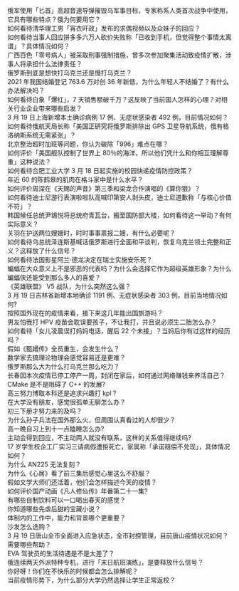俄军使用「匕首」高超音速导弹摧毁乌军事目标，专家称系人类首次战争中使用，它具有哪些特点？俄为何要用它？  
如何看待清华理工男「宵衣旰政」发布的求偶视频以及众妹子的回应？  
如何看待当事人回应拼多多六万人砍价失败称「已收到手机，但觉得整个事情太离谱」？具体情况如何？  
广西百色「零号病人」被采取刑事强制措施，曾多次参加聚集活动致疫情扩散，涉事人将承担什么法律责任？  
俄罗斯到底是想快打乌克兰还是慢打乌克兰？  
2021 年我国结婚登记 763.6 万对创 36 年新低，为什么年轻人不结婚了？有什么办法解决吗？  
如何看待白象「爆红」，7 天销售额破千万？这反映了当前国人怎样的心理？对相关行业企业带来哪些启发？  
3 月 19 日上海新增本土确诊病例 17 例、无症状感染者 492 例，目前情况如何？  
如何看待俄航天局长称「美国正研究将俄罗斯排除出 GPS 卫星导航系统，俄有格洛纳斯系统无需紧张」？  
北京整治超时加班等问题，你认为破除「996」难点在哪？  
如何评价「美国舰队控制了世界上 80％的海洋，所以他们凭什么和你相互理解尊重」这种说法？  
如何看待合肥工业大学 3 月 18 日起实施的校园快递疫情防控政策？  
年近 60 的陈鹤皋的肌肉在格斗家中是什么水平？  
如何评价周深在《天赐的声音》第三季和梁龙合作演唱的《算你狠》？  
如何看待迪士尼游行表演啦啦队高喊印第安人剥头皮，迪士尼道歉称「与核心价值不符」？  
韩国候任总统尹锡悦将总统府青瓦台，搬至国防部大楼，如何看待这一举动？有何实际意义？  
关羽在护送两位嫂嫂时，时时事事禀报二嫂，有什么必要呢？  
如何看待乌总统泽连斯基喊话俄罗斯进行全面和平谈判，恢复乌克兰领土完整和正义？这释放了什么信号？  
如何看待法国影星阿兰·德龙决定在瑞士实施安乐死？  
蝙蝠在大众意义上不是邪恶的代表吗？为什么会选择它作为超级英雄形象？为什么蝙蝠侠还能受到那么多人的喜爱？  
《英雄联盟》 V5 战队，为什么突然这么强？  
3 月 19 日吉林省新增本地确诊 1191 例、无症状感染者 303 例，目前当地情况如何?  
按照国外现在的疫情来看，接下来这几年能出国旅游吗？  
男友怕我打 HPV 疫苗会耽误要孩子，不让我打，并且说必须生二胎怎么办？  
如何看待「女儿凌晨误打妈妈电话，醒后 22 个未接」？当妈后你有过这样的经历吗？  
假如《甄嬛传》全员重生，会发生什么？  
数学家去搞理论物理会感觉容易还是更难？  
俄罗斯那么大为什么打乌克兰那么吃力？  
长春因本次疫情已停工停产一周，封闭在家后，如何通过网络赚钱来养活自己？  
CMake 是不是阻碍了 C++ 的发展?  
高三努力博取本科还是追求兴趣打 kpl？  
在大学没有朋友，感觉很孤单无聊怎么办？  
初三下册才努力来的及吗？  
为什么孙子兵法在国外那么火，但周围认真看过的人却很少？  
高一晚自习上到十一点瞌睡怎么办?  
主动会得到回应，不主动两人就没有联系，这样的关系值得继续吗?  
17 岁学生校企工厂实习三请病假遭拒死亡，家属称「承诺赔偿不兑现」，具体情况如何？  
为什么 AN225 无法复刻？  
为什么《心居》看了前三集后感觉心里这么不舒服？  
假如文学大师们还活着，他们会怎样描述今天的疫情？  
如何评价国产动画《凡人修仙传》年番第二十一集?  
有哪些自制饮料可以一口喝出春天的感觉？  
你知道哪些先虐后甜的宝藏小说？  
体制内的工作中，能力和背景哪个更重要？  
沙发怎么选购？  
3 月 19 日唐山全市全面进入应急状态，全市封控管理，目前唐山疫情状况如何？需要哪些帮助？  
EVA 驾驶员的生活待遇是不是太差了？  
俄连续两天外派特种专机，进行「末日航班演练」，是要释放什么信号？  
你好呀！你们在不快乐的时候都会怎么排解呢？  
当前疫情形势下，为什么部分大学仍然选择让学生正常返校？  
